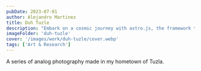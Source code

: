```yaml
---
pubDate: 2023-07-01
author: Alejandro Martinez
title: Duh Tuzle
description: "Embark on a cosmic journey with astro.js, the framework that makes interstellar development a breeze. Pair it with Tailwind CSS for a design that's out of this world"
imageFolder: 'duh-tuzle'
cover: '/images/work/duh-tuzle/cover.webp'
tags: ['Art & Research']
---
```


A series of analog photography made in my hometown of Tuzla.
